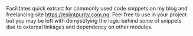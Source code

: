 Facilitates quick extract for commonly used code snippets on my blog and freelancing site https://eslintpurity.com.ng. Feel free to use in your project but you may be left with demystifying the logic behind some of snippets due to external linkages and dependency on other modules. 

